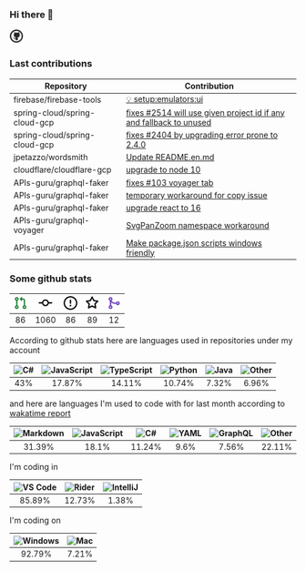 

### Hi there 👋

<img src="icon.svg" width="24" />

### Last contributions

<!-- github contributions start -->
| Repository                    | Contribution                                                                                                                      |
| ----------------------------- | --------------------------------------------------------------------------------------------------------------------------------- |
| firebase/firebase-tools       | [💡 setup:emulators:ui](https://github.com/firebase/firebase-tools/pull/3152)                                                     |
| spring-cloud/spring-cloud-gcp | [fixes #2514 will use given project id if any and fallback to unused](https://github.com/spring-cloud/spring-cloud-gcp/pull/2625) |
| spring-cloud/spring-cloud-gcp | [fixes #2404 by upgrading error prone to 2.4.0](https://github.com/spring-cloud/spring-cloud-gcp/pull/2624)                       |
| jpetazzo/wordsmith            | [Update README.en.md](https://github.com/jpetazzo/wordsmith/pull/4)                                                               |
| cloudflare/cloudflare-gcp     | [upgrade to node 10](https://github.com/cloudflare/cloudflare-gcp/pull/45)                                                        |
| APIs-guru/graphql-faker       | [fixes #103 voyager tab](https://github.com/APIs-guru/graphql-faker/pull/116)                                                     |
| APIs-guru/graphql-faker       | [temporary workaround for copy issue](https://github.com/APIs-guru/graphql-faker/pull/115)                                        |
| APIs-guru/graphql-faker       | [upgrade react to 16](https://github.com/APIs-guru/graphql-faker/pull/111)                                                        |
| APIs-guru/graphql-voyager     | [SvgPanZoom namespace workaround](https://github.com/APIs-guru/graphql-voyager/pull/165)                                          |
| APIs-guru/graphql-faker       | [Make package.json scripts windows friendly](https://github.com/APIs-guru/graphql-faker/pull/102)                                 |
<!-- github contributions end -->

### Some github stats

<!-- github stats start -->
| <img src=assets/icons/pullrequest.svg width="24" height="24" alt="requests" title=requests /> |  <img src=assets/icons/commit.svg width="24" height="24" alt="commits" title=commits /> | <img src=assets/icons/issue.svg width="24" height="24" alt="issues" title=issues /> |  <img src=assets/icons/star.svg width="24" height="24" alt="stars" title=stars /> | <img src=assets/icons/merge.svg width="24" height="24" alt="contributions" title=contributions /> |
| :-------------------------------------------------------------------------------------------: | :-------------------------------------------------------------------------------------: | :---------------------------------------------------------------------------------: | :-------------------------------------------------------------------------------: | :-----------------------------------------------------------------------------------------------: |
|                                               86                                              |                                           1060                                          |                                          86                                         |                                         89                                        |                                                 12                                                |
<!-- github stats end -->

According to github stats here are languages used in repositories under my account

<!-- github langs start -->
|  <img src=https://upload.wikimedia.org/wikipedia/commons/a/a3/.NET_Logo.svg width="24" height="24" alt="C#" title=C# /> | <img src=https://upload.wikimedia.org/wikipedia/commons/9/99/Unofficial_JavaScript_logo_2.svg width="24" height="24" alt="JavaScript" title=JavaScript /> | <img src=https://upload.wikimedia.org/wikipedia/commons/4/4c/Typescript_logo_2020.svg width="24" height="24" alt="TypeScript" title=TypeScript /> | <img src=https://upload.wikimedia.org/wikipedia/commons/c/c3/Python-logo-notext.svg width="24" height="24" alt="Python" title=Python /> | <img src=https://upload.wikimedia.org/wikipedia/ru/3/39/Java_logo.svg width="24" height="24" alt="Java" title=Java /> |  <img src=https://www.svgrepo.com/show/149905/txt-file-symbol.svg width="24" height="24" alt="Other" title=Other /> |
| :---------------------------------------------------------------------------------------------------------------------: | :-------------------------------------------------------------------------------------------------------------------------------------------------------: | :-----------------------------------------------------------------------------------------------------------------------------------------------: | :-------------------------------------------------------------------------------------------------------------------------------------: | :-------------------------------------------------------------------------------------------------------------------: | :-----------------------------------------------------------------------------------------------------------------: |
|                                                           43%                                                           |                                                                           17.87%                                                                          |                                                                       14.11%                                                                      |                                                                  10.74%                                                                 |                                                         7.32%                                                         |                                                        6.96%                                                        |
<!-- github langs end -->

and here are languages I'm used to code with for last month according to [wakatime report](https://wakatime.com/@mac)

<!-- wakatime languages start -->
|  <img src=https://upload.wikimedia.org/wikipedia/commons/4/48/Markdown-mark.svg width="24" height="24" alt="Markdown" title=Markdown /> | <img src=https://upload.wikimedia.org/wikipedia/commons/9/99/Unofficial_JavaScript_logo_2.svg width="24" height="24" alt="JavaScript" title=JavaScript /> |  <img src=https://upload.wikimedia.org/wikipedia/commons/a/a3/.NET_Logo.svg width="24" height="24" alt="C#" title=C# /> |  <img src=https://upload.wikimedia.org/wikipedia/commons/6/63/YAML_logo_in_SVG_format.svg width="24" height="24" alt="YAML" title=YAML /> | <img src=https://upload.wikimedia.org/wikipedia/commons/1/17/GraphQL_Logo.svg width="24" height="24" alt="GraphQL" title=GraphQL /> |  <img src=https://www.svgrepo.com/show/149905/txt-file-symbol.svg width="24" height="24" alt="Other" title=Other /> |
| :-------------------------------------------------------------------------------------------------------------------------------------: | :-------------------------------------------------------------------------------------------------------------------------------------------------------: | :---------------------------------------------------------------------------------------------------------------------: | :---------------------------------------------------------------------------------------------------------------------------------------: | :---------------------------------------------------------------------------------------------------------------------------------: | :-----------------------------------------------------------------------------------------------------------------: |
|                                                                  31.39%                                                                 |                                                                           18.1%                                                                           |                                                          11.24%                                                         |                                                                    9.6%                                                                   |                                                                7.56%                                                                |                                                        22.11%                                                       |
<!-- wakatime languages end -->

I'm coding in

<!-- wakatime editors start -->
| <img src=https://upload.wikimedia.org/wikipedia/commons/9/9a/Visual_Studio_Code_1.35_icon.svg width="24" height="24" alt="VS Code" title=VS Code /> |  <img src=https://www.jetbrains.com/dotnet/promo/unity/img/rider-text.svg width="24" height="24" alt="Rider" title=Rider /> | <img src=https://upload.wikimedia.org/wikipedia/commons/9/9c/IntelliJ_IDEA_Icon.svg width="24" height="24" alt="IntelliJ" title=IntelliJ /> |
| :-------------------------------------------------------------------------------------------------------------------------------------------------: | :-------------------------------------------------------------------------------------------------------------------------: | :-----------------------------------------------------------------------------------------------------------------------------------------: |
|                                                                        85.89%                                                                       |                                                            12.73%                                                           |                                                                    1.38%                                                                    |
<!-- wakatime editors end -->

I'm coding on

<!-- wakatime platforms start -->
| <img src=https://upload.wikimedia.org/wikipedia/commons/3/34/Windows_logo_-_2012_derivative.svg width="24" height="24" alt="Windows" title=Windows /> | <img src=https://upload.wikimedia.org/wikipedia/commons/f/fa/Apple_logo_black.svg width="24" height="24" alt="Mac" title=Mac /> |
| :---------------------------------------------------------------------------------------------------------------------------------------------------: | :-----------------------------------------------------------------------------------------------------------------------------: |
|                                                                         92.79%                                                                        |                                                              7.21%                                                              |
<!-- wakatime platforms end -->

